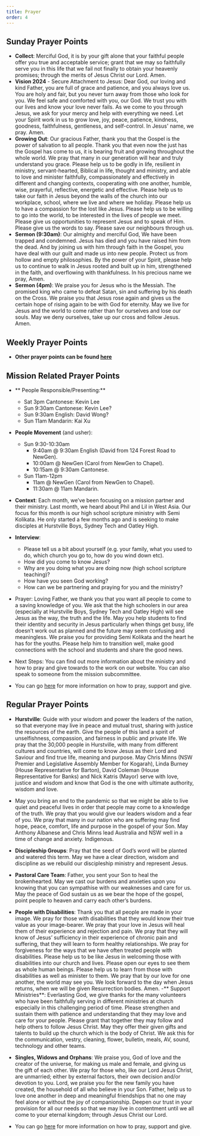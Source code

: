 ```yaml
---
title: Prayer
order: 4
---
```


## Sunday Prayer Points

- **Collect**: Merciful God, it is by your gift alone that your faithful people offer you true and acceptable service; grant that we may so faithfully serve you in this life that we fail not finally to obtain your heavenly promises; through the merits of Jesus Christ our Lord. Amen.
- **Vision 2024** - Secure Attachment to Jesus: Dear God, our loving and kind Father, you are full of grace and patience, and you always love us. You are holy and fair, but you never turn away from those who look for you. We feel safe and comforted with you, our God. We trust you with our lives and know your love never fails. As we come to you through Jesus, we ask for your mercy and help with everything we need. Let your Spirit work in us to grow love, joy, peace, patience, kindness, goodness, faithfulness, gentleness, and self-control. In Jesus' name, we pray. Amen.
- **Growing Out**: Our gracious Father, thank you that the Gospel is the power of salvation to all people. Thank you that even now the just has the Gospel has come to us, it is bearing fruit and growing throughout the whole world. We pray that many in our generation will hear and truly understand you grace. Please help us to be godly in life, resilient in ministry, servant-hearted, Biblical in life, thought and ministry, and able to love and minister faithfully, compassionately and effectively in different and changing contexts, cooperating with one another, humble, wise, prayerful, reflective, energetic and effective. Please help us to take our faith in Jesus beyond the walls of the church into our workplace, school, where we live and where we holiday. Please help us to have a compassion for the lost like Jesus. Please help us to be willing to go into the world, to be interested in the lives of people we meet. Please give us opportunities to represent Jesus and to speak of Him. Please give us the words to say. Please save our neighbours through us.
- **Sermon (9:30am)**: Our almighty and merciful God, We have been trapped and condemned. Jesus has died and you have raised him from the dead. And by joining us with him through faith in the Gospel, you have deal with our guilt and made us into new people. Protect us from hollow and empty philosophies. By the power of your Spirit, please help us to continue to walk in Jesus rooted and built up in him, strengthened in the faith, and overflowing with thankfulness. In his precious name we pray, Amen. 
- **Sermon (4pm)**: We praise you for Jesus who is the Messiah. The promised king who came to defeat Satan, sin and suffering by his death on the Cross. We praise you that Jesus rose again and gives us the certain hope of rising again to be with God for eternity. May we live for Jesus and the world to come rather than for ourselves and lose our souls. May we deny ourselves, take up our cross and follow Jesus. Amen. 



## Weekly Prayer Points
- **Other prayer points can be found [here](https://stgeorgeshurstville.org.au/prayer)** 


## Mission Related Prayer Points
- ** People Responsible/Presenting:**
  - Sat 3pm Cantonese: Kevin Lee
  - Sun 9:30am Cantonese: Kevin Lee?
  - Sun 9:30am English: David Wong?
  - Sun 11am Mandarin: Kai Xu
- **People Movement** (and usher):
  - Sun 9:30-10:30am
    - 9:40am @ 9:30am English (David from 124 Forest Road to NewGen). 
    - 10:00am @ NewGen (Carol from NewGen to Chapel). 
    - 10:15am @ 9:30am Cantonese. 
  - Sun 11am-12pm
    - 11am @ NewGen (Carol from NewGen to Chapel). 
    - 11:30am @ 11am Mandarin. 
- **Context**: Each month, we’ve been focusing on a mission partner and their ministry. Last month, we heard about Phil and Lil in West Asia. Our focus for this month is our high school scripture ministry with Semi Kolikata. He only started a few months ago and is seeking to make disciples at Hurstville Boys, Sydney Tech and Oatley High. 

- **Interview**:
  - Please tell us a bit about yourself (e.g. your family, what you used to do, which church you go to, how do you wind down etc). 
  - How did you come to know Jesus? 
  - Why are you doing what you are doing now (high school scripture teaching)? 
  - How have you seen God working? 
  - How can we be partnering and praying for you and the ministry? 
- Prayer: Loving Father, we thank you that you want all people to come to a saving knowledge of you. We ask that the high schoolers in our area (especially at Hurstville Boys, Sydney Tech and Oatley High) will see Jesus as the way, the truth and the life. May you help students to find their identity and security in Jesus particularly when things get busy, life doesn’t work out as planned and the future may seem confusing and meaningless. We praise you for providing Semi Kolikata and the heart he has for the youths. Please help him to transition well, make good connections with the school and students and share the good news.

- Next Steps: You can find out more information about the ministry and how to pray and give towards to the work on our website. You can also speak to someone from the mission subcommittee. 
- You can go [here](https://stgeorgeshurstville.org.au/mission-partners) for more information on how to pray, support and give.


## Regular Prayer Points
- **Hurstville**: Guide with your wisdom and power the leaders of the nation, so that everyone may live in peace and mutual trust, sharing with justice the resources of the earth. Give the people of this land a spirit of unselfishness, compassion, and fairness in public and private life. We pray that the 30,000 people in Hurstville, with many from different cultures and countries, will come to know Jesus as their Lord and Saviour and find true life, meaning and purpose. May Chris Minns (NSW Premier and Legislative Assembly Member for Kogarah), Linda Burney (House Representative for Barton), David Coleman (House Representative for Banks) and Nick Katris (Mayor) serve with love, justice and wisdom and know that God is the one with ultimate authority, wisdom and love. 
- May you bring an end to the pandemic so that we might be able to live quiet and peaceful lives in order that people may come to a knowledge of the truth. We pray that you would give our leaders wisdom and a fear of you. We pray that many in our nation who are suffering may find hope, peace, comfort, life and purpose in the gospel of your Son. May Anthony Albanese and Chris Minns lead Australia and NSW well in a time of change and anxiety. Indigenous.
- **Discipleship Groups**: Pray that the seed of God’s word will be planted and watered this term. May we have a clear direction, wisdom and discipline as we rebuild our discipleship ministry and represent Jesus. 
- **Pastoral Care Team**: Father, you sent your Son to heal the brokenhearted. May we cast our burdens and anxieties upon you knowing that you can sympathise with our weaknesses and care for us. May the peace of God sustain us as we bear the hope of the gospel, point people to heaven and carry each other’s burdens. 
- **People with Disabilities**: Thank you that all people are made in your image. We pray for those with disabilities that they would know their true value as your image-bearer. We pray that your love in Jesus will heal them of their experience and rejection and pain. We pray that they will know of Jesus’ sufficiency in their experience of chronic pain and suffering, that they will learn to form healthy relationships. We pray for forgiveness for the ways that we have often treated people with disabilities. Please help us to be like Jesus in welcoming those with disabilities into our church and lives. Please open our eyes to see them as whole human beings. Please help us to learn from those with disabilities as well as minister to them. We pray that by our love for one another, the world may see you. We look forward to the day when Jesus returns, when we will be given Resurrection bodies. Amen.
-** Support Ministries**: Everlasting God, we give thanks for the many volunteers who have been faithfully serving in different ministries at church especially in this challenging period of time. Please strengthen and sustain them with patience and understanding that they may love and care for your people. Please grant that together they may follow and help others to follow Jesus Christ. May they offer their given gifts and talents to build up the church which is the body of Christ. We ask this for the communication, vestry, cleaning, flower, bulletin, meals, AV, sound, technology and other teams. 
- **Singles, Widows and Orphans**: We praise you, God of love and the creator of the universe, for making us male and female, and giving us the gift of each other. We pray for those who, like our Lord Jesus Christ, are unmarried; either by external factors, their own decision and/or devotion to you. Lord, we praise you for the new family you have created, the household of all who believe in your Son. Father, help us to love one another in deep and meaningful friendships that no one may feel alone or without the joy of companionship. Deepen our trust in your provision for all our needs so that we may live in contentment until we all come to your eternal kingdom; through Jesus Christ our Lord. 



- You can go [here](https://stgeorgeshurstville.org.au/mission-partners) for more information on how to pray, support and give.


